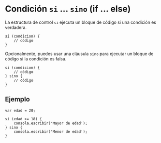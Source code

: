 # Condición `si` ... `sino` (if ... else)

La estructura de control `si` ejecuta un bloque de código si una condición es verdadera. 

```esjs
si (condicion) {
    // código
}
```

Opcionalmente, puedes usar una cláusula `sino` para ejecutar un bloque de código si la condición es falsa.

```esjs
si (condicion) {
    // código
} sino {
    // código
}
```

## Ejemplo

<InlinePlayground>

```esjs
var edad = 20;

si (edad >= 18) {
    consola.escribir('Mayor de edad');
} sino {
    consola.escribir('Menor de edad');
}
```

</InlinePlayground>
